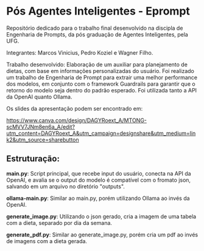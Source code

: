 # Pós Agentes Inteligentes - Eprompt

Repositório dedicado para o trabalho final desenvolvido na discipla de Engenharia de Prompts, da pós graduação de Agentes Inteligentes, pela UFG.

Integrantes: Marcos Vinicius, Pedro Koziel e Wagner Filho.

Trabalho desenvolvido: Elaboração de um auxiliar para planejamento de dietas, com base em informações personalizadas do usuário. Foi realizado um trabalho de Engenharia de Prompt para extrair uma melhor performance dos modelos, em conjunto com o framework Guardrails para garantir que o retorno do modelo seja dentro do padrão esperado. Foi utilizada tanto a API da OpenAI quanto Ollama.

Os slides da apresentação podem ser encontrado em: 

https://www.canva.com/design/DAGYRoext_A/MTONG-scMVV7JNm8en6a_A/edit?utm_content=DAGYRoext_A&utm_campaign=designshare&utm_medium=link2&utm_source=sharebutton 

## Estruturação:

**main.py**: Script principal, que recebe input do usuário, conecta na API da OpenAI, e avalia se o output do modelo é compatível com o fromato json, salvando em um arquivo no diretório "outputs".

**ollama-main.py**: Similar ao main.py, porém utilizando Ollama ao invés da OpenAI.

**generate_image.py**: Utilizando o json gerado, cria a imagem de uma tabela com a dieta, separado por dia da semana.

**generate_pdf.py**: Similar ao generate_image.py, porém cria um pdf ao invés de imagens com a dieta gerada.

